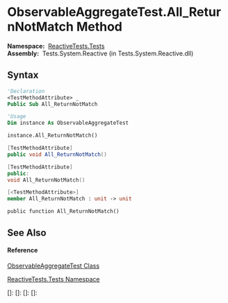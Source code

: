 # ObservableAggregateTest.All\_ReturnNotMatch Method

**Namespace:**  [ReactiveTests.Tests](ReactiveTests.Tests\ReactiveTests.Tests.md)  
**Assembly:**  Tests.System.Reactive (in Tests.System.Reactive.dll)

## Syntax

```vb
'Declaration
<TestMethodAttribute> _
Public Sub All_ReturnNotMatch
```

```vb
'Usage
Dim instance As ObservableAggregateTest

instance.All_ReturnNotMatch()
```

```csharp
[TestMethodAttribute]
public void All_ReturnNotMatch()
```

```c++
[TestMethodAttribute]
public:
void All_ReturnNotMatch()
```

```fsharp
[<TestMethodAttribute>]
member All_ReturnNotMatch : unit -> unit 
```

```jscript
public function All_ReturnNotMatch()
```

## See Also

#### Reference

[ObservableAggregateTest Class](ObservableAggregateTest\ObservableAggregateTest.md)

[ReactiveTests.Tests Namespace](ReactiveTests.Tests\ReactiveTests.Tests.md)

[]: 
[]: 
[]: 
[]: 
